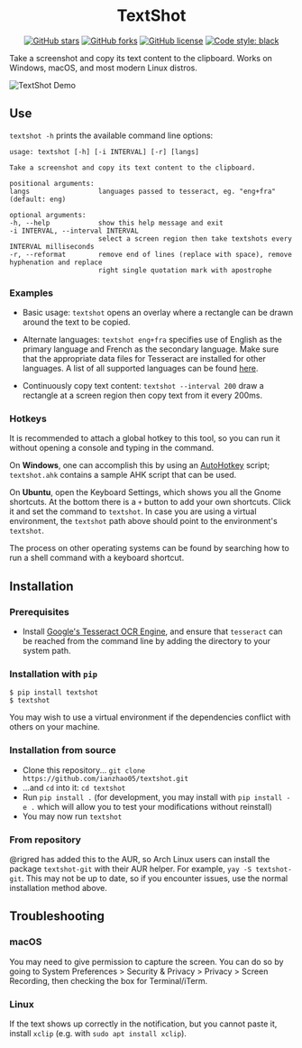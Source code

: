 <h1 align="center">TextShot</h1>

<div align="center">
<a href="https://github.com/ianzhao05/textshot/stargazers"><img alt="GitHub stars" src="https://img.shields.io/github/stars/ianzhao05/textshot"></a>
<a href="https://github.com/ianzhao05/textshot/network"><img alt="GitHub forks" src="https://img.shields.io/github/forks/ianzhao05/textshot"></a>
<a href="https://github.com/ianzhao05/textshot/blob/master/LICENSE.txt"><img alt="GitHub license" src="https://img.shields.io/github/license/ianzhao05/textshot"></a>
<a href="https://github.com/psf/black"><img alt="Code style: black" src="https://img.shields.io/badge/code%20style-black-000000.svg"></a>
</div>

Take a screenshot and copy its text content to the clipboard. Works on Windows, macOS, and most modern Linux distros.

![TextShot Demo](https://i.imgur.com/Z0Ng13S.gif)

## Use

`textshot -h` prints the available command line options:

    usage: textshot [-h] [-i INTERVAL] [-r] [langs]

    Take a screenshot and copy its text content to the clipboard.

    positional arguments:
    langs                 languages passed to tesseract, eg. "eng+fra" (default: eng)

    optional arguments:
    -h, --help            show this help message and exit
    -i INTERVAL, --interval INTERVAL
                          select a screen region then take textshots every INTERVAL milliseconds
    -r, --reformat        remove end of lines (replace with space), remove hyphenation and replace 
                          right single quotation mark with apostrophe

### Examples

- Basic usage: `textshot` opens an overlay where a rectangle can be drawn around the text to be copied.

- Alternate languages: `textshot eng+fra` specifies use of English as the primary language and French as the secondary language. Make sure that the appropriate data files for Tesseract are installed for other languages. A list of all supported languages can be found [here](https://github.com/tesseract-ocr/tesseract/blob/master/doc/tesseract.1.asc#languages-and-scripts).

- Continuously copy text content: `textshot --interval 200` draw a rectangle at a screen region then copy text from it every 200ms.

### Hotkeys

It is recommended to attach a global hotkey to this tool, so you can run it without opening a console and typing in the command.

On **Windows**, one can accomplish this by using an [AutoHotkey](https://www.autohotkey.com/) script; `textshot.ahk` contains a sample AHK script that can be used.

On **Ubuntu**, open the Keyboard Settings, which shows you all the Gnome shortcuts. At the bottom there is a `+` button to add your own shortcuts. Click it and set the command to `textshot`. In case you are using a virtual environment, the `textshot` path above should point to the environment's `textshot`.

The process on other operating systems can be found by searching how to run a shell command with a keyboard shortcut.

## Installation

### Prerequisites

- Install [Google's Tesseract OCR Engine](https://github.com/tesseract-ocr/tesseract), and ensure that `tesseract` can be reached from the command line by adding the directory to your system path.

### Installation with `pip`

    $ pip install textshot
    $ textshot

You may wish to use a virtual environment if the dependencies conflict with others on your machine.

### Installation from source

- Clone this repository... `git clone https://github.com/ianzhao05/textshot.git`
- ...and `cd` into it: `cd textshot`
- Run `pip install .` (for development, you may install with `pip install -e .` which will allow you to test your modifications without reinstall)
- You may now run `textshot`

### From repository

@rigred has added this to the AUR, so Arch Linux users can install the package `textshot-git` with their AUR helper. For example, `yay -S textshot-git`. This may not be up to date, so if you encounter issues, use the normal installation method above.

## Troubleshooting

### macOS

You may need to give permission to capture the screen. You can do so by going to System Preferences > Security & Privacy > Privacy > Screen Recording, then checking the box for Terminal/iTerm.

### Linux

If the text shows up correctly in the notification, but you cannot paste it, install `xclip` (e.g. with `sudo apt install xclip`).
